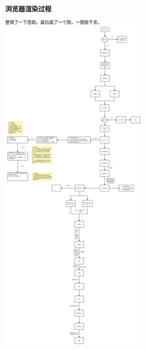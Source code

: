 ## 浏览器渲染过程

整理了一下思路，最后画了一个图，一图胜千言。
<img src="https://raw.githubusercontent.com/huangrenfang/blog/master/static/process.7cc147d4.png"></img>
